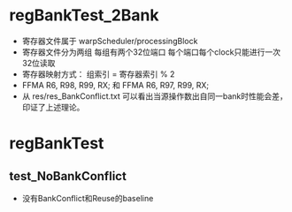 
# regBankTest_2Bank
- 寄存器文件属于 warpScheduler/processingBlock 
- 寄存器文件分为两组 每组有两个32位端口 每个端口每个clock只能进行一次32位读取
- 寄存器映射方式： 组索引 = 寄存器索引 % 2
- FFMA R6, R98, R99, RX; 和 FFMA R6, R97, R99, RX;
- 从 res/res_BankConflict.txt 可以看出当源操作数出自同一bank时性能会差，印证了上述理论。


# regBankTest

## test_NoBankConflict
- 没有BankConflict和Reuse的baseline